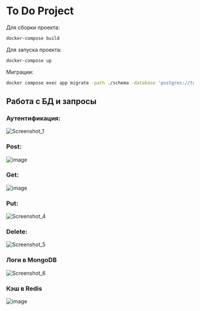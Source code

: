 # To Do Project
Для сборки проекта:

```bash
docker-compose build
```
Для запуска проекта:
```bash
docker-compose up
```

Миграции:
```bash
docker compose exec app migrate -path ./schema -database 'postgres://todo_user:todo_password@postgres:5432/postgres?sslmode=disable' up
```
## Работа с БД и запросы

### Аутентификация:
![Screenshot_1](https://github.com/user-attachments/assets/08af6656-0ea6-4a05-8239-0e2a4a2fb891)


### Post:
![image](https://github.com/user-attachments/assets/3cbde40a-ec31-423c-a730-9a35fe9c2f7f)


### Get:
![image](https://github.com/user-attachments/assets/ad526445-cd7e-4864-8e65-713d4c26426a)


### Put:
![Screenshot_4](https://github.com/user-attachments/assets/022277bf-dad3-4f6e-ba36-b201ac67e6dc)


### Delete:
![Screenshot_5](https://github.com/user-attachments/assets/c440febe-1a83-4e9f-ab67-1038936d9f00)

### Логи в MongoDB
![Screenshot_6](https://github.com/user-attachments/assets/32b60280-a6ab-4169-b475-dc93b12ec925)

### Кэш в Redis 
![image](https://github.com/user-attachments/assets/08ee8300-c304-4e88-8133-4467cb76ad49)
